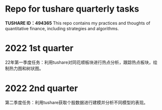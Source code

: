 # Repo for tushare quarterly tasks
**TUSHARE ID：494365**
This repo contains my practices and thoughts of quantitative finance, including strategies and algorithms.
# 2022 1st quarter
22年第一季度任务：利用tushare对同花顺板块进行热点分析，跟踪热点板块，绘制热力图和树状图。
# 2022 2nd quarter
第二季度任务：利用tushare获取个股数据进行建模并分析不同模型的表现。

